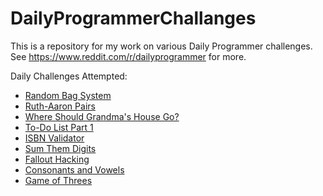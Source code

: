 # DailyProgrammerChallanges
This is a repository for my work on various Daily Programmer challenges. See https://www.reddit.com/r/dailyprogrammer for more.

Daily Challenges Attempted: 

 - [Random Bag System](https://www.reddit.com/r/dailyprogrammer/comments/3ofsyb/20151012_challenge_236_easy_random_bag_system/)
 - [Ruth-Aaron Pairs](https://www.reddit.com/r/dailyprogrammer/comments/3nkanm/20151005_challenge_235_easy_ruthaaron_pairs/)
 - [Where Should Grandma's House Go?](https://www.reddit.com/r/dailyprogrammer/comments/3l61vx/20150916_challenge_232_intermediate_where_should/)
 - [To-Do List Part 1](https://www.reddit.com/r/dailyprogrammer/comments/39ws1x/20150615_challenge_218_easy_todo_list_part_1/)
 - [ISBN Validator](https://www.reddit.com/r/dailyprogrammer/comments/2s7ezp/20150112_challenge_197_easy_isbn_validator/)
 - [Sum Them Digits](https://www.reddit.com/r/dailyprogrammer/comments/1berjh/040113_challenge_122_easy_sum_them_digits/)
 - [Fallout Hacking](https://www.reddit.com/r/dailyprogrammer/comments/3qjnil/20151028_challenge_238_intermediate_fallout/)
 - [Consonants and Vowels](https://www.reddit.com/r/dailyprogrammer/comments/3q9vpn/20151026_challenge_238_easy_consonants_and_vowels/)
 - [Game of Threes](https://www.reddit.com/r/dailyprogrammer/comments/3r7wxz/20151102_challenge_239_easy_a_game_of_threes/)
 